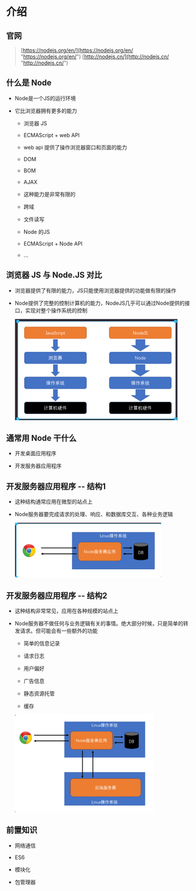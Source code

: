 # 介绍

## 官网

> [https://nodejs.org/en/](https://nodejs.org/en/ "https://nodejs.org/en/")
> [http://nodejs.cn/](http://nodejs.cn/ "http://nodejs.cn/")

## 什么是 Node

+ Node是一个JS的运行环境

+ 它比浏览器拥有更多的能力

  + 浏览器 JS

  + ECMAScript  + web API

  + web api 提供了操作浏览器窗口和页面的能力

  + DOM

  + BOM

  + AJAX

  + 这种能力是非常有限的

  + 跨域

  + 文件读写

  + Node 的JS

  + ECMAScript  + Node API

  + ...

## 浏览器 JS 与 Node.JS 对比

+ 浏览器提供了有限的能力，JS只能使用浏览器提供的功能做有限的操作

+ Node提供了完整的控制计算机的能力，NodeJS几乎可以通过Node提供的接口，实现对整个操作系统的控制

    ![浏览器与Node](image/浏览器与Node.png)

## 通常用 Node 干什么

+ 开发桌面应用程序

+ 开发服务器应用程序

## 开发服务器应用程序 -- 结构1

+ 这种结构通常应用在微型的站点上

+ Node服务器要完成请求的处理、响应、和数据库交互、各种业务逻辑

    ![结构1](image/结构1.png)

## 开发服务器应用程序 -- 结构2

+ 这种结构非常常见，应用在各种规模的站点上

+ Node服务器不做任何与业务逻辑有关的事情。绝大部分时候，只是简单的转发请求。但可能会有一些额外的功能

  + 简单的信息记录

  + 请求日志

  + 用户偏好

  + 广告信息

  + 静态资源托管

  + 缓存

  ![结构2](image/结构2.png)

## 前置知识

+ 网络通信

+ ES6

+ 模块化

+ 包管理器
